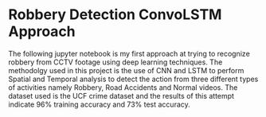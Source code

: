 # Robbery Detection ConvoLSTM Approach
 The following jupyter notebook is my first approach at trying to recognize robbery from CCTV footage using deep learning techniques. The methodolgy used in this project is the use of CNN and LSTM to perform Spatial and Temporal analysis to detect the action from three different types of activities namely Robbery, Road Accidents and Normal videos. The dataset used is the UCF crime dataset and the results of this attempt indicate 96% training accuracy and 73% test accuracy.
